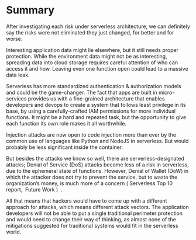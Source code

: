 # Summary

After investigating each risk under serverless architecture, we can definitely say the risks were not eliminated they just changed, for better and for worse.

Interesting application data might lie elsewhere, but it still needs proper protection. While the environment data might not be as interesting, spreading data into cloud storage requires careful attention of who can access it and how. Leaving even one function open could lead to a massive data leak.

Serverless has more standardized authentication & authorization models and could be the game-changer. The fact that apps are built in micro-services provides us with a fine-grained architecture that enables developers and devops to create a system that follows least privilege in its base, by using a carefully-crafted IAM permissions for more individual functions. It might be a hard and repeated task, but the opportunity to give each function its own role makes it all worthwhile.

Injection attacks are now open to code injection more than ever by the common use of languages like Python and NodeJS in serverless. But would probably be less significant inside the container.

But besides the attacks we know so well, there are serverless-designated attacks; Denial of Service (DoS) attacks become less of a risk in serverless, due to the ephemeral state of functions. However, Denial of Wallet (DoW) in which the attacker does not try to prevent the service, but to waste the organization’s money, is much more of a concern (​ Serverless Top 10 ​ report, ​ Future Work ) ​ .

All that means that hackers would have to come up with a different approach for attacks, which means different attack vectors. The application developers will not be able to put a single traditional perimeter protection and would need to change their way of thinking, as almost none of the mitigations suggested for traditional systems would fit in the serverless world.